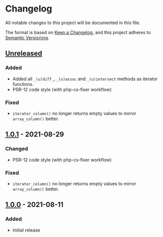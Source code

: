 # Changelog
All notable changes to this project will be documented in this file.

The format is based on [Keep a Changelog](https://keepachangelog.com/en/1.0.0/),
and this project adheres to [Semantic Versioning](https://semver.org/spec/v2.0.0.html).

## [Unreleased]
### Added
- Added all `_(u)diff_`, `_(u)assoc` and `_(u)intersect` methods as iterator functions.
- PSR-12 code style (with php-cs-fixer workflow)

### Fixed
- `iterator_column()` no longer returns empty values to mirror `array_column()` better.

## [1.0.1] - 2021-08-29
### Changed
- PSR-12 code style (with php-cs-fixer workflow)

### Fixed
- `iterator_column()` no longer returns empty values to mirror `array_column()` better.

## [1.0.0] - 2021-08-11
### Added
- Initial release

[Unreleased]: https://github.com/doekenorg/iterator-functions/compare/1.0.1...HEAD
[1.0.1]: https://github.com/doekenorg/iterator-functions/compare/1.0.0...1.0.1
[1.0.0]: https://github.com/doekenorg/iterator-functions/releases/tag/1.0.0
